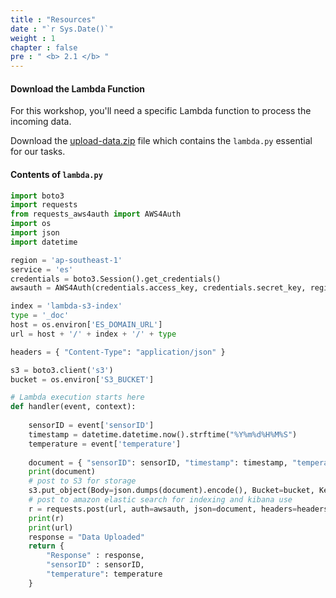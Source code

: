 ```yaml
---
title : "Resources"
date : "`r Sys.Date()`"
weight : 1
chapter : false
pre : " <b> 2.1 </b> "
---
```


#### Download the Lambda Function
For this workshop, you'll need a specific Lambda function to process the incoming data. 

Download the [upload-data.zip](./upload-data.zip) file which contains the `lambda.py` essential for our tasks.

#### Contents of `lambda.py`

```python
import boto3
import requests
from requests_aws4auth import AWS4Auth
import os
import json
import datetime

region = 'ap-southeast-1'
service = 'es'
credentials = boto3.Session().get_credentials()
awsauth = AWS4Auth(credentials.access_key, credentials.secret_key, region, service, session_token=credentials.token)

index = 'lambda-s3-index'
type = '_doc'
host = os.environ['ES_DOMAIN_URL']
url = host + '/' + index + '/' + type

headers = { "Content-Type": "application/json" }

s3 = boto3.client('s3')
bucket = os.environ['S3_BUCKET']

# Lambda execution starts here
def handler(event, context):
    
    sensorID = event['sensorID']
    timestamp = datetime.datetime.now().strftime("%Y%m%d%H%M%S")
    temperature = event['temperature']
        
    document = { "sensorID": sensorID, "timestamp": timestamp, "temperature": temperature }
    print(document)
    # post to S3 for storage
    s3.put_object(Body=json.dumps(document).encode(), Bucket=bucket, Key=sensorID+"-"+timestamp+".json")
    # post to amazon elastic search for indexing and kibana use
    r = requests.post(url, auth=awsauth, json=document, headers=headers)
    print(r)
    print(url)
    response = "Data Uploaded"
    return {
        "Response" : response,
        "sensorID" : sensorID,
        "temperature": temperature
    }

```
